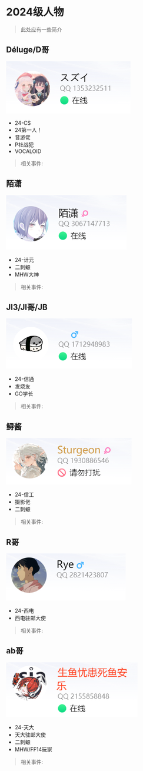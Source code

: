 # 2024级人物

> 此处应有一些简介

## Déluge/D哥

![d](../imgs/image_d.png)

- 24-CS
- 24第一人！
- 音游佬
- P社战犯
- VOCALOID

> 相关事件:
>

## 陌潇

![moxiao](../imgs/image_moxiao.png)

- 24-计元
- 二刺螈
- MHW大神

> 相关事件:

## JI3/JI哥/JB

![jb](../imgs/image_jb.png)

- 24-信通
- 发烧友
- GO学长

> 相关事件:

## 鲟酱

![xunjiang](../imgs/image_xunjiang.png)

- 24-信工
- 摄影佬
- 二刺螈

> 相关事件:

## R哥

![Rye](../imgs/image_Rye.png)

- 24-西电
- 西电驻邮大使

> 相关事件:

## ab哥



![ab](../imgs/image_ab.png)

- 24-天大
- 天大驻邮大使
- 二刺螈
- MHW/FF14玩家

> 相关事件:
